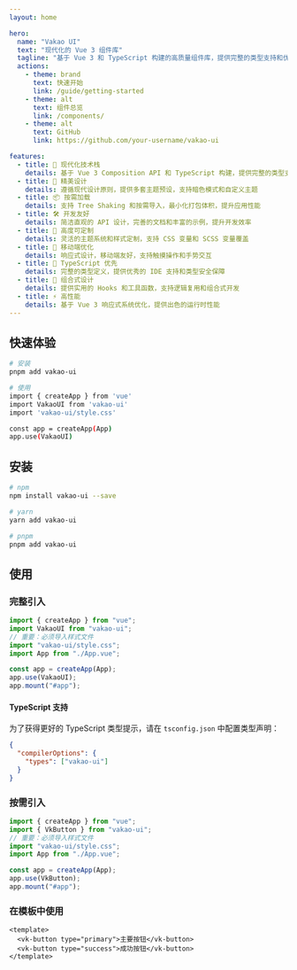 ```yaml
---
layout: home

hero:
  name: "Vakao UI"
  text: "现代化的 Vue 3 组件库"
  tagline: "基于 Vue 3 和 TypeScript 构建的高质量组件库，提供完整的类型支持和优秀的开发体验"
  actions:
    - theme: brand
      text: 快速开始
      link: /guide/getting-started
    - theme: alt
      text: 组件总览
      link: /components/
    - theme: alt
      text: GitHub
      link: https://github.com/your-username/vakao-ui

features:
  - title: 🚀 现代化技术栈
    details: 基于 Vue 3 Composition API 和 TypeScript 构建，提供完整的类型支持和智能提示
  - title: 🎨 精美设计
    details: 遵循现代设计原则，提供多套主题预设，支持暗色模式和自定义主题
  - title: 📦 按需加载
    details: 支持 Tree Shaking 和按需导入，最小化打包体积，提升应用性能
  - title: 🛠️ 开发友好
    details: 简洁直观的 API 设计，完善的文档和丰富的示例，提升开发效率
  - title: 🔧 高度可定制
    details: 灵活的主题系统和样式定制，支持 CSS 变量和 SCSS 变量覆盖
  - title: 📱 移动端优化
    details: 响应式设计，移动端友好，支持触摸操作和手势交互
  - title: 🎯 TypeScript 优先
    details: 完整的类型定义，提供优秀的 IDE 支持和类型安全保障
  - title: 🧩 组合式设计
    details: 提供实用的 Hooks 和工具函数，支持逻辑复用和组合式开发
  - title: ⚡ 高性能
    details: 基于 Vue 3 响应式系统优化，提供出色的运行时性能
---
```


## 快速体验

```bash
# 安装
pnpm add vakao-ui

# 使用
import { createApp } from 'vue'
import VakaoUI from 'vakao-ui'
import 'vakao-ui/style.css'

const app = createApp(App)
app.use(VakaoUI)
```

## 安装

```bash
# npm
npm install vakao-ui --save

# yarn
yarn add vakao-ui

# pnpm
pnpm add vakao-ui
```

## 使用

### 完整引入

```ts
import { createApp } from "vue";
import VakaoUI from "vakao-ui";
// 重要：必须导入样式文件
import "vakao-ui/style.css";
import App from "./App.vue";

const app = createApp(App);
app.use(VakaoUI);
app.mount("#app");
```

#### TypeScript 支持

为了获得更好的 TypeScript 类型提示，请在 `tsconfig.json` 中配置类型声明：

```json
{
  "compilerOptions": {
    "types": ["vakao-ui"]
  }
}
```

### 按需引入

```ts
import { createApp } from "vue";
import { VkButton } from "vakao-ui";
// 重要：必须导入样式文件
import "vakao-ui/style.css";
import App from "./App.vue";

const app = createApp(App);
app.use(VkButton);
app.mount("#app");
```

### 在模板中使用

```vue
<template>
  <vk-button type="primary">主要按钮</vk-button>
  <vk-button type="success">成功按钮</vk-button>
</template>
```
